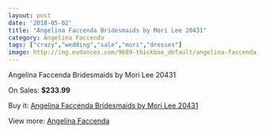 ```yaml
---
layout: post
date: '2018-05-02'
title: "Angelina Faccenda Bridesmaids by Mori Lee 20431"
category: Angelina Faccenda
tags: ["crazy","wedding","sale","mori","dresses"]
image: http://img.eudances.com/9689-thickbox_default/angelina-faccenda-bridesmaids-by-mori-lee-20431.jpg
---
```

Angelina Faccenda Bridesmaids by Mori Lee 20431

On Sales: **$233.99**
<a href="https://www.eudances.com/en/angelina-faccenda/3191-angelina-faccenda-bridesmaids-by-mori-lee-20431.html"><amp-img layout="responsive" width="600" height="600" src="//img.eudances.com/9689-thickbox_default/angelina-faccenda-bridesmaids-by-mori-lee-20431.jpg" alt="Angelina Faccenda Bridesmaids by Mori Lee 20431 0" /></a>
<a href="https://www.eudances.com/en/angelina-faccenda/3191-angelina-faccenda-bridesmaids-by-mori-lee-20431.html"><amp-img layout="responsive" width="600" height="600" src="//img.eudances.com/9692-thickbox_default/angelina-faccenda-bridesmaids-by-mori-lee-20431.jpg" alt="Angelina Faccenda Bridesmaids by Mori Lee 20431 1" /></a>
<a href="https://www.eudances.com/en/angelina-faccenda/3191-angelina-faccenda-bridesmaids-by-mori-lee-20431.html"><amp-img layout="responsive" width="600" height="600" src="//img.eudances.com/9691-thickbox_default/angelina-faccenda-bridesmaids-by-mori-lee-20431.jpg" alt="Angelina Faccenda Bridesmaids by Mori Lee 20431 2" /></a>
<a href="https://www.eudances.com/en/angelina-faccenda/3191-angelina-faccenda-bridesmaids-by-mori-lee-20431.html"><amp-img layout="responsive" width="600" height="600" src="//img.eudances.com/9690-thickbox_default/angelina-faccenda-bridesmaids-by-mori-lee-20431.jpg" alt="Angelina Faccenda Bridesmaids by Mori Lee 20431 3" /></a>

Buy it: [Angelina Faccenda Bridesmaids by Mori Lee 20431](https://www.eudances.com/en/angelina-faccenda/3191-angelina-faccenda-bridesmaids-by-mori-lee-20431.html "Angelina Faccenda Bridesmaids by Mori Lee 20431")

View more: [Angelina Faccenda](https://www.eudances.com/en/55-angelina-faccenda "Angelina Faccenda")